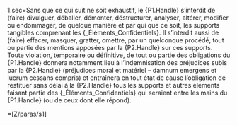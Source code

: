 1.sec=Sans que ce qui suit ne soit exhaustif, le {P1.Handle} s’interdit de (faire) divulguer, déballer, démonter, déstructurer, analyser, altérer, modifier ou endommager, de quelque manière et par qui que ce soit, les supports tangibles comprenant les {_Éléments_Confidentiels}.  Il s’interdit aussi de (faire) effacer, masquer, gratter, omettre, par un quelconque procédé, tout ou partie des mentions apposées par la {P2.Handle} sur ces supports. Toute violation, temporaire ou définitive, de tout ou partie des obligations du {P1.Handle} donnera notamment lieu à l’indemnisation des préjudices subis par la {P2.Handle} (préjudices moral et matériel – damnum emergens et lucrum cessans compris) et entraînera en tout état de cause l’obligation de restituer sans délai à la {P2.Handle} tous les supports et autres éléments faisant partie des {_Éléments_Confidentiels} qui seraient entre les mains du {P1.Handle} (ou de ceux dont elle répond).

=[Z/paras/s1]
